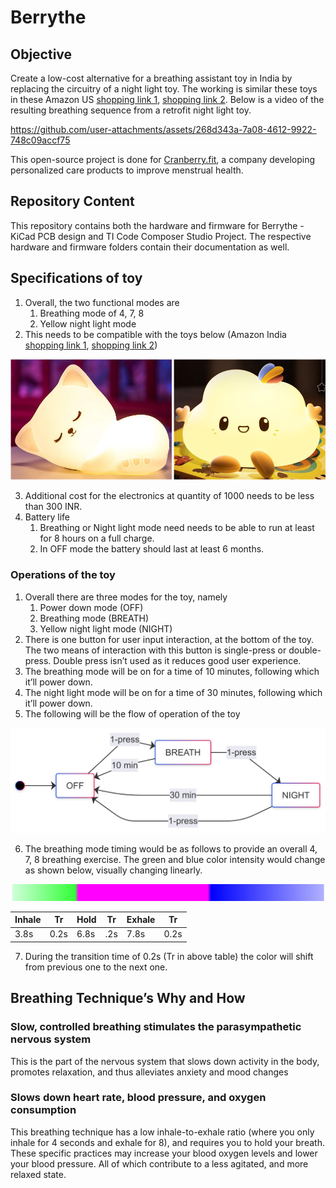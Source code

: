 # Berrythe

## Objective

Create a low-cost alternative for a breathing assistant toy in India by replacing the circuitry of a night light toy. The working is similar these toys in these Amazon US [shopping link 1](https://a.co/d/hcPQM95), [shopping link 2](https://a.co/d/2bBX1N4). Below is a video of the resulting breathing sequence from a retrofit night light toy.



https://github.com/user-attachments/assets/268d343a-7a08-4612-9922-748c09accf75



This open-source project is done for [Cranberry.fit](https://cranberry.fit), a company developing personalized care products to improve menstrual health.

## Repository Content

This repository contains both the hardware and firmware for Berrythe - KiCad PCB design and TI Code Composer Studio Project. The respective hardware and firmware folders contain their documentation as well.

## Specifications of toy

1. Overall, the two functional modes are
    1. Breathing mode of 4, 7, 8
    2. Yellow night light mode
2. This needs to be compatible with the toys below (Amazon India [shopping link 1](https://amzn.in/d/7s0jjhx), [shopping link 2](https://amzn.in/d/guYvsHx))

![image.png](readme-media/compatible_toys.png)

3. Additional cost for the electronics at quantity of 1000 needs to be less than 300 INR.
4. Battery life
    1. Breathing or Night light mode need needs to be able to run at least for 8 hours on a full charge.
    2. In OFF mode the battery should last at least 6 months.

### Operations of the toy

1. Overall there are three modes for the toy, namely
    1. Power down mode (OFF)
    2. Breathing mode (BREATH)
    3. Yellow night light mode (NIGHT)
2. There is one button for user input interaction, at the bottom of the toy. The two means of interaction with this button is single-press or double-press. Double press isn’t used as it reduces good user experience. 
3. The breathing mode will be on for a time of 10 minutes, following which it’ll power down.
4. The night light mode will be on for a time of 30 minutes, following which it’ll power down.
5. The following will be the flow of operation of the toy

![image.png](readme-media/state_machine.png)

6. The breathing mode timing would be as follows to provide an overall 4, 7, 8 breathing exercise. The green and blue color intensity would change as shown below, visually changing linearly. 

![image.png](readme-media/Color_transitions.png)

| Inhale | Tr | Hold | Tr | Exhale | Tr |
| --- | --- | --- | --- | --- | --- |
| 3.8s | 0.2s | 6.8s | .2s | 7.8s | 0.2s |
7. During the transition time of 0.2s (Tr in above table) the color will shift from previous one to the next one.

## Breathing Technique’s Why and How

### Slow, controlled breathing stimulates the parasympathetic nervous system

This is the part of the nervous system that slows down activity in the body, promotes relaxation, and thus alleviates anxiety and mood changes

### Slows down heart rate, blood pressure, and oxygen consumption

This breathing technique has a low inhale-to-exhale ratio (where you only inhale for 4 seconds and exhale for 8), and requires you to hold your breath. These specific practices may increase your blood oxygen levels and lower your blood pressure. All of which contribute to a less agitated, and more relaxed state.
